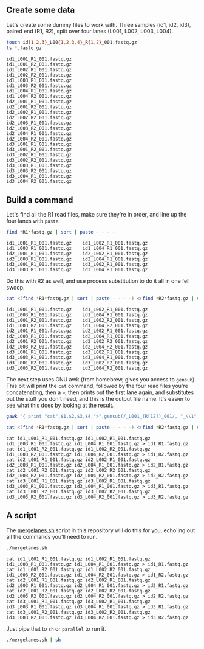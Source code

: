 ## Create some data

Let's create some dummy files to work with. Three samples (id1, id2, id3), paired end (R1, R2), split over four lanes (L001, L002, L003, L004).

```sh
touch id{1,2,3}_L00{1,2,3,4}_R{1,2}_001.fastq.gz
ls *.fastq.gz
```

```
id1_L001_R1_001.fastq.gz
id1_L001_R2_001.fastq.gz
id1_L002_R1_001.fastq.gz
id1_L002_R2_001.fastq.gz
id1_L003_R1_001.fastq.gz
id1_L003_R2_001.fastq.gz
id1_L004_R1_001.fastq.gz
id1_L004_R2_001.fastq.gz
id2_L001_R1_001.fastq.gz
id2_L001_R2_001.fastq.gz
id2_L002_R1_001.fastq.gz
id2_L002_R2_001.fastq.gz
id2_L003_R1_001.fastq.gz
id2_L003_R2_001.fastq.gz
id2_L004_R1_001.fastq.gz
id2_L004_R2_001.fastq.gz
id3_L001_R1_001.fastq.gz
id3_L001_R2_001.fastq.gz
id3_L002_R1_001.fastq.gz
id3_L002_R2_001.fastq.gz
id3_L003_R1_001.fastq.gz
id3_L003_R2_001.fastq.gz
id3_L004_R1_001.fastq.gz
id3_L004_R2_001.fastq.gz
```

## Build a command

Let's find all the R1 read files, make sure they're in order, and line up the four lanes with `paste`.

```sh
find *R1*fastq.gz | sort | paste - - - -
```

```
id1_L001_R1_001.fastq.gz	id1_L002_R1_001.fastq.gz	id1_L003_R1_001.fastq.gz	id1_L004_R1_001.fastq.gz
id2_L001_R1_001.fastq.gz	id2_L002_R1_001.fastq.gz	id2_L003_R1_001.fastq.gz	id2_L004_R1_001.fastq.gz
id3_L001_R1_001.fastq.gz	id3_L002_R1_001.fastq.gz	id3_L003_R1_001.fastq.gz	id3_L004_R1_001.fastq.gz
```

Do this with R2 as well, and use process substitution to do it all in one fell swoop.

```sh
cat <(find *R1*fastq.gz | sort | paste - - - -) <(find *R2*fastq.gz | sort | paste - - - -) | sort
```

```
id1_L001_R1_001.fastq.gz	id1_L002_R1_001.fastq.gz	id1_L003_R1_001.fastq.gz	id1_L004_R1_001.fastq.gz
id1_L001_R2_001.fastq.gz	id1_L002_R2_001.fastq.gz	id1_L003_R2_001.fastq.gz	id1_L004_R2_001.fastq.gz
id2_L001_R1_001.fastq.gz	id2_L002_R1_001.fastq.gz	id2_L003_R1_001.fastq.gz	id2_L004_R1_001.fastq.gz
id2_L001_R2_001.fastq.gz	id2_L002_R2_001.fastq.gz	id2_L003_R2_001.fastq.gz	id2_L004_R2_001.fastq.gz
id3_L001_R1_001.fastq.gz	id3_L002_R1_001.fastq.gz	id3_L003_R1_001.fastq.gz	id3_L004_R1_001.fastq.gz
id3_L001_R2_001.fastq.gz	id3_L002_R2_001.fastq.gz	id3_L003_R2_001.fastq.gz	id3_L004_R2_001.fastq.gz
```

The next step uses GNU awk (from homebrew, gives you access to `gensub`). This bit will print the `cat` command, followed by the four read files you're concatenating, then a `>`, then prints out the first lane again, and substitutes out the stuff you don't need, and this is the output file name. It's easier to see what this does by looking at the result.

```sh
gawk '{ print "cat",$1,$2,$3,$4,">",gensub(/_L001_(R[12])_001/, "_\\1", "g", $1);}'
```

```sh
cat <(find *R1*fastq.gz | sort | paste - - - -) <(find *R2*fastq.gz | sort | paste - - - -) | sort | gawk '{ print "cat",$1,$2,$3,$4,">",gensub(/_L001_(R[12])_001/, "_\\1", "g", $1);}'
```

```
cat id1_L001_R1_001.fastq.gz id1_L002_R1_001.fastq.gz id1_L003_R1_001.fastq.gz id1_L004_R1_001.fastq.gz > id1_R1.fastq.gz
cat id1_L001_R2_001.fastq.gz id1_L002_R2_001.fastq.gz id1_L003_R2_001.fastq.gz id1_L004_R2_001.fastq.gz > id1_R2.fastq.gz
cat id2_L001_R1_001.fastq.gz id2_L002_R1_001.fastq.gz id2_L003_R1_001.fastq.gz id2_L004_R1_001.fastq.gz > id2_R1.fastq.gz
cat id2_L001_R2_001.fastq.gz id2_L002_R2_001.fastq.gz id2_L003_R2_001.fastq.gz id2_L004_R2_001.fastq.gz > id2_R2.fastq.gz
cat id3_L001_R1_001.fastq.gz id3_L002_R1_001.fastq.gz id3_L003_R1_001.fastq.gz id3_L004_R1_001.fastq.gz > id3_R1.fastq.gz
cat id3_L001_R2_001.fastq.gz id3_L002_R2_001.fastq.gz id3_L003_R2_001.fastq.gz id3_L004_R2_001.fastq.gz > id3_R2.fastq.gz
```

## A script

The [mergelanes.sh](mergelanes.sh) script in this repository will do this for you, echo'ing out all the commands you'll need to run.

```sh
./mergelanes.sh
```

```
cat id1_L001_R1_001.fastq.gz id1_L002_R1_001.fastq.gz id1_L003_R1_001.fastq.gz id1_L004_R1_001.fastq.gz > id1_R1.fastq.gz
cat id1_L001_R2_001.fastq.gz id1_L002_R2_001.fastq.gz id1_L003_R2_001.fastq.gz id1_L004_R2_001.fastq.gz > id1_R2.fastq.gz
cat id2_L001_R1_001.fastq.gz id2_L002_R1_001.fastq.gz id2_L003_R1_001.fastq.gz id2_L004_R1_001.fastq.gz > id2_R1.fastq.gz
cat id2_L001_R2_001.fastq.gz id2_L002_R2_001.fastq.gz id2_L003_R2_001.fastq.gz id2_L004_R2_001.fastq.gz > id2_R2.fastq.gz
cat id3_L001_R1_001.fastq.gz id3_L002_R1_001.fastq.gz id3_L003_R1_001.fastq.gz id3_L004_R1_001.fastq.gz > id3_R1.fastq.gz
cat id3_L001_R2_001.fastq.gz id3_L002_R2_001.fastq.gz id3_L003_R2_001.fastq.gz id3_L004_R2_001.fastq.gz > id3_R2.fastq.gz
```

Just pipe that to `sh` or `parallel` to run it.

```sh
./mergelanes.sh | sh
```